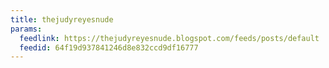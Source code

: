 ```yaml
---
title: thejudyreyesnude
params:
  feedlink: https://thejudyreyesnude.blogspot.com/feeds/posts/default
  feedid: 64f19d937841246d8e832ccd9df16777
---
```

